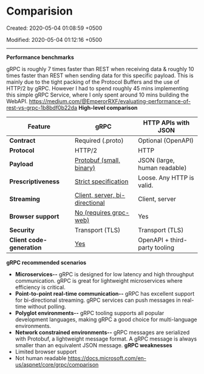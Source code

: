 # Comparision

Created: 2020-05-04 01:08:59 +0500

Modified: 2020-05-04 01:12:16 +0500

---

**Performance benchmarks**

gRPC is roughly 7 times faster than REST when receiving data & roughly 10 times faster than REST when sending data for this specific payload. This is mainly due to the tight packing of the Protocol Buffers and the use of HTTP/2 by gRPC. However I had to spend roughly 45 mins implementing this simple gRPC Service, where I only spent around 10 mins building the WebAPI.
<https://medium.com/@EmperorRXF/evaluating-performance-of-rest-vs-grpc-1b8bdf0b22da>
**High-level comparison**

| **Feature**                | **gRPC**                                                                                                                           | **HTTP APIs with JSON**       |
|----------------------|-------------------------|--------------------------|
| **Contract**               | Required (.proto)                                                                                                                  | Optional (OpenAPI)            |
| **Protocol**               | HTTP/2                                                                                                                             | HTTP                          |
| **Payload**                | [Protobuf (small, binary)](https://docs.microsoft.com/en-us/aspnet/core/grpc/comparison?view=aspnetcore-3.1#performance)           | JSON (large, human readable)  |
| **Prescriptiveness**       | [Strict specification](https://docs.microsoft.com/en-us/aspnet/core/grpc/comparison?view=aspnetcore-3.1#strict-specification)      | Loose. Any HTTP is valid.     |
| **Streaming**              | [Client, server, bi-directional](https://docs.microsoft.com/en-us/aspnet/core/grpc/comparison?view=aspnetcore-3.1#streaming)       | Client, server                |
| **Browser support**        | [No (requires grpc-web)](https://docs.microsoft.com/en-us/aspnet/core/grpc/comparison?view=aspnetcore-3.1#limited-browser-support) | Yes                           |
| **Security**               | Transport (TLS)                                                                                                                    | Transport (TLS)               |
| **Client code-generation** | [Yes](https://docs.microsoft.com/en-us/aspnet/core/grpc/comparison?view=aspnetcore-3.1#code-generation)                            | OpenAPI + third-party tooling |
**gRPC recommended scenarios**
-   **Microservices--** gRPC is designed for low latency and high throughput communication. gRPC is great for lightweight microservices where efficiency is critical.
-   **Point-to-point real-time communication--** gRPC has excellent support for bi-directional streaming. gRPC services can push messages in real-time without polling.
-   **Polyglot environments--** gRPC tooling supports all popular development languages, making gRPC a good choice for multi-language environments.
-   **Network constrained environments--** gRPC messages are serialized with Protobuf, a lightweight message format. A gRPC message is always smaller than an equivalent JSON message.
**gRPC weaknesses**
-   Limited browser support
-   Not human readable
<https://docs.microsoft.com/en-us/aspnet/core/grpc/comparison>
